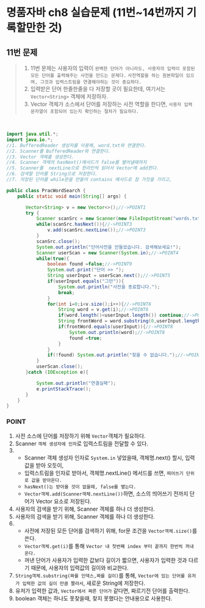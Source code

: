 # 명품자바 ch8 실습문제 (11번~14번까지 기록할만한 것)

## 11번 문제
> 1. 11번 문제는 사용자의 입력이 `완벽한 단어가 아니라도, 사용자의 입력이 포함된 모든 단어를 출력해주는 사전을 만드는 문제다.` `사전역할을 하는 원본파일이 있으며, 그것과 입력스트림을 연결해야하는 것이 중요하다.`
> 2. 입력받은 단어 한줄한줄을 다 저장할 곳이 필요한데, 여기서는 `Vector<String>` 객체에 저장하자.
> 3. Vector 객체가 소스에서 단어를 저장하는 사전 역할을 한다면, `사용자 입력 문자열이 포함되어 있는지 확인하는 절차가 필요하다.`

<br>

```java
import java.util.*;
import java.io.*;
//1. BufferedReader 생성자를 이용해, word.txt와 연결한다.
//2. Scanner를 BufferedReader와 연결한다.
//3. Vector 객체를 생성한다.
//4. Scanner 객체의 hasNext()메서드가 false를 뱉어낼때까지
//5. Scanner를  nextLine으로 한라인씩 읽어서 Vector에 add한다.
//6. 검색할 단어를 String으로 저장한다.
//7. 저장된 단어를 while문을 만들어 contains 메서드로 참 거짓을 가리고,

public class PracWordSearch {
    public static void main(String[] args) {

       Vector<String> v = new Vector<>();//->POINT1
       try {
           Scanner scanSrc = new Scanner(new FileInputStream("words.txt"));//->POINT2
           while(scanSrc.hasNext()){//->POINT3
               v.add(scanSrc.nextLine());//->POINT3
           }
           scanSrc.close();
           System.out.println("단어사전을 만들었습니다. 검색해보세요!");
           Scanner userScan = new Scanner(System.in);//->POINT4
           while(true){
               boolean found =false;//->POINT9
               System.out.print("단어 >> ");
               String userInput = userScan.next();//->POINT5
               if(userInput.equals("그만")){
                   System.out.println("사전을 종료합니다.");
                   break;
               }
               for(int i=0;i<v.size();i++){//->POINT6
                   String word = v.get(i);//->POINT6
                   if(word.length()<userInput.length()) continue;//->POINT6
                   String frontWord = word.substring(0,userInput.length());//->POINT7
                   if(frontWord.equals(userInput)){//->POINT8
                       System.out.println(word);//->POINT8
                       found =true;
                   }
               }
               if(!found) System.out.println("찾을 수 없습니다.");//->POINT9
           }
           userScan.close();
       }catch (IOException e){

           System.out.println("연결실패");
           e.printStackTrace();
       }
    }
}
```
### POINT
1. 사전 소스에 단어를 저장하기 위해 `Vector`객체가 필요하다.
2. Scanner `객체 생성자에 인자`로 입력스트림을 전달할 수 있다.
3. 
    - Scanner 객체 생성자 인자로 `System.in` 넣었을때, 객체명.next() 할시, 입력값을 받아 오듯이, 
    - 입력스트림을 인자로 받아서, 객체명.nextLine() 메서드를 쓰면, `띄어쓰기 단위로 값을 받아온다. `
    - `hasNext()는 받아올 것이 없을때, false를 뱉는다.`
    - `Vector객체.add(Scanner객체.nextLine())`하면, 소스의 띄어쓰기 전까지 단어가 Vector 요소로 저장된다.
4. 사용자의 검색을 받기 위해, Scanner 객체를 하나 더 생성한다.
5. 사용자의 검색을 받기 위해, Scanner 객체를 하나 더 생성한다.
6. - 사전에 저장된 모든 단어를 검색하기 위해, for문 조건을 `Vector객체.size()`를 쓴다.
    - `Vector객체.get(i)`를 통해 `Vector 내 첫번째 index 부터 끝까지 한번씩 꺼내 온다.`
    - 꺼낸 단어가 사용자가 입력한 값보다 길이가 짧으면, 사용자가 입력한 것과 다르기 때문에, 사용자의 입력값의 길이와 비교한다.
7. `String객체.substring(짜를 인덱스,짜를 길이)`를 통해, `Vector에 있는 단어를 유저가 입력한 값의 길이 만큼 짤라서`, 새로운 String에 저장한다.
8. 유저가 입력한 값과, `Vector에서 짜른 단어가` 같다면, 짜르기전 단어를 출력한다.
9. boolean 객체는 하나도 못찾을때, 찾지 못했다는 안내용으로 사용한다.

<br>
